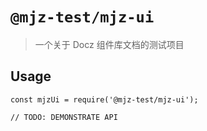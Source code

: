 # `@mjz-test/mjz-ui`

> 一个关于 Docz 组件库文档的测试项目

## Usage

```
const mjzUi = require('@mjz-test/mjz-ui');

// TODO: DEMONSTRATE API
```
